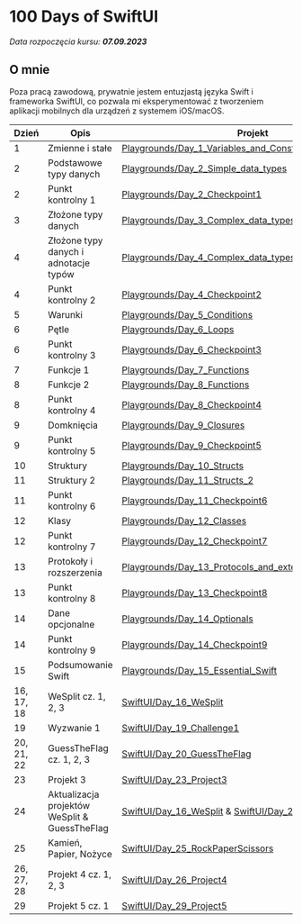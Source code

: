 # 100 Days of SwiftUI

_Data rozpoczęcia kursu: **07.09.2023**_

## O mnie

Poza pracą zawodową, prywatnie jestem entuzjastą języka Swift i frameworka SwiftUI, co pozwala mi eksperymentować z tworzeniem aplikacji mobilnych dla urządzeń z systemem iOS/macOS.

| Dzień      | Opis                                          | Projekt                                                                                                                                                                              |
| ---------- | --------------------------------------------- | ------------------------------------------------------------------------------------------------------------------------------------------------------------------------------------ |
| 1          | Zmienne i stałe                               | [Playgrounds/Day_1_Variables_and_Constatns](Playgrounds/Day_1_Variables_and_Constants.playground/Contents.swift)                                                                     |
| 2          | Podstawowe typy danych                        | [Playgrounds/Day_2_Simple_data_types](Playgrounds/Day_2_Simple_data_types.playground/Contents.swift)                                                                                 |
| 2          | Punkt kontrolny 1                             | [Playgrounds/Day_2_Checkpoint1](Playgrounds/Day_2_Checkpoint1.playground/Contents.swift)                                                                                             |
| 3          | Złożone typy danych                           | [Playgrounds/Day_3_Complex_data_types](Playgrounds/Day_3_Complex_data_types.playground/Contents.swift)                                                                               |
| 4          | Złożone typy danych i adnotacje typów         | [Playgrounds/Day_4_Complex_data_types_and_type_annotions](Playgrounds/Day_4_Compex_data_types_type_annotations.playground/Contents.swift)                                            |
| 4          | Punkt kontrolny 2                             | [Playgrounds/Day_4_Checkpoint2](Playgrounds/Day_4_Checkpoint2.playground/Contents.swift)                                                                                             |
| 5          | Warunki                                       | [Playgrounds/Day_5_Conditions](Playgrounds/Day_5_Conditions.playground/Contents.swift)                                                                                               |
| 6          | Pętle                                         | [Playgrounds/Day_6_Loops](Playgrounds/Day_6_Loops.playground/Contents.swift)                                                                                                         |
| 6          | Punkt kontrolny 3                             | [Playgrounds/Day_6_Checkpoint3](Playgrounds/Day_6_Checkpoint3.playground/Contents.swift)                                                                                             |
| 7          | Funkcje 1                                     | [Playgrounds/Day_7_Functions](Playgrounds/Day_7_Functions.playground/Contents.swift)                                                                                                 |
| 8          | Funkcje 2                                     | [Playgrounds/Day_8_Functions](Playgrounds/Day_8_Functions_2.playground/Contents.swift)                                                                                               |
| 8          | Punkt kontrolny 4                             | [Playgrounds/Day_8_Checkpoint4](Playgrounds/Day_8_Checkpoint4.playground/Contents.swift)                                                                                             |
| 9          | Domknięcia                                    | [Playgrounds/Day_9_Closures](Playgrounds/Day_9_Closures.playground/Contents.swift)                                                                                                   |
| 9          | Punkt kontrolny 5                             | [Playgrounds/Day_9_Checkpoint5](Playgrounds/Day_9_Checkpoint5.playground/Contents.swift)                                                                                             |
| 10         | Struktury                                     | [Playgrounds/Day_10_Structs](Playgrounds/Day_10_Structs.playground/Contents.swift)                                                                                                   |
| 11         | Struktury 2                                   | [Playgrounds/Day_11_Structs_2](Playgrounds/Day_11_Structs_2.playground/Contents.swift)                                                                                               |
| 11         | Punkt kontrolny 6                             | [Playgrounds/Day_11_Checkpoint6](Playgrounds/Day_11_Checkpoint6.playground/Contents.swift)                                                                                           |
| 12         | Klasy                                         | [Playgrounds/Day_12_Classes](Playgrounds/Day_12_Classes.playground/Contents.swift)                                                                                                   |
| 12         | Punkt kontrolny 7                             | [Playgrounds/Day_12_Checkpoint7](Playgrounds/Day_12_Checkpoint7.playground/Contents.swift)                                                                                           |
| 13         | Protokoły i rozszerzenia                      | [Playgrounds/Day_13_Protocols_and_extensions](Playgrounds/Day_13_Protocols_and_extensions.playground/Contents.swift)                                                                 |
| 13         | Punkt kontrolny 8                             | [Playgrounds/Day_13_Checkpoint8](Playgrounds/Day_13_Checkpoint8.playground/Contents.swift)                                                                                           |
| 14         | Dane opcjonalne                               | [Playgrounds/Day_14_Optionals](Playgrounds/Day_14_Optionals.playground/Contents.swift)                                                                                               |
| 14         | Punkt kontrolny 9                             | [Playgrounds/Day_14_Checkpoint9](Playgrounds/Day_14_Checkpoint9.playground/Contents.swift)                                                                                           |
| 15         | Podsumowanie Swift                            | [Playgrounds/Day_15_Essential_Swift](Playgrounds/Day_15_Essential_Swift.playground/Contents.swift)                                                                                   |
| 16, 17, 18 | WeSplit cz. 1, 2, 3                           | [SwiftUI/Day_16_WeSplit](SwiftUI/Day_16_WeSplit/Day_16_WeSplit/ContentView.swift)                                                                                                    |
| 19         | Wyzwanie 1                                    | [SwiftUI/Day_19_Challenge1](SwiftUI/Day_19_Challenge1/Day_19_Challenge1/ContentView.swift)                                                                                           |
| 20, 21, 22 | GuessTheFlag cz. 1, 2, 3                      | [SwiftUI/Day_20_GuessTheFlag](SwiftUI/Day_20_GuessTheFlag/Day_20_GuessTheFlag/ContentView.swift)                                                                                     |
| 23         | Projekt 3                                     | [SwiftUI/Day_23_Project3](SwiftUI/Day_23_Project3/Day_23_Project3/ContentView.swift)                                                                                                 |
| 24         | Aktualizacja projektów WeSplit & GuessTheFlag | [SwiftUI/Day_16_WeSplit](SwiftUI/Day_16_WeSplit/Day_16_WeSplit/ContentView.swift) & [SwiftUI/Day_20_GuessTheFlag](SwiftUI/Day_20_GuessTheFlag/Day_20_GuessTheFlag/ContentView.swift) |
| 25         | Kamień, Papier, Nożyce                        | [SwiftUI/Day_25_RockPaperScissors](SwiftUI/Day_25_RockPaperScissors/Day_25_RockPaperScissors/ContentView.swift)                                                                      |
| 26, 27, 28 | Projekt 4 cz. 1, 2, 3                         | [SwiftUI/Day_26_Project4](SwiftUI/Day_26_Project4/Day_26_Project4/ContentView.swift)                                                                                                 |
| 29         | Projekt 5 cz. 1                               | [SwiftUI/Day_29_Project5](SwiftUI/Day_29_Project5/Day_29_Project5/ContentView.swift)                                                                                                 |
